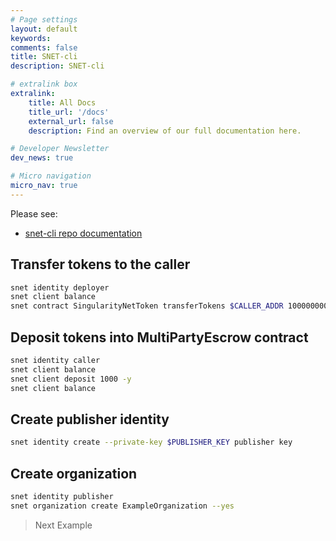 ```yaml
---
# Page settings
layout: default
keywords:
comments: false
title: SNET-cli
description: SNET-cli

# extralink box
extralink:
    title: All Docs
    title_url: '/docs'
    external_url: false
    description: Find an overview of our full documentation here.

# Developer Newsletter
dev_news: true

# Micro navigation
micro_nav: true
---
```


Please see:

-   [snet-cli repo documentation](https://github.com/singnet/snet-cli)

## Transfer tokens to the caller

```sh
snet identity deployer
snet client balance
snet contract SingularityNetToken transferTokens $CALLER_ADDR 100000000000 --transact --yes
```

## Deposit tokens into MultiPartyEscrow contract

```sh
snet identity caller
snet client balance
snet client deposit 1000 -y
snet client balance
```

## Create publisher identity

```sh
snet identity create --private-key $PUBLISHER_KEY publisher key
```

## Create organization

```sh
snet identity publisher
snet organization create ExampleOrganization --yes
```

> Next Example
